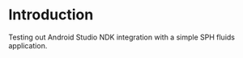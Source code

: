 Introduction
============

Testing out Android Studio NDK integration with a simple SPH fluids application.
